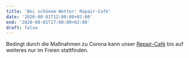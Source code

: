 ```yaml
---
title: 'Bei schönem Wetter: Repair-Café'
date: '2020-08-01T12:00:00+02:00'
end: '2020-08-01T17:00:00+02:00'
draft: false
---
```


Bedingt durch die Maßnahmen zu Corona kann unser [Repair-Café](/repaircafe/) bis auf weiteres nur im Freien stattfinden.
